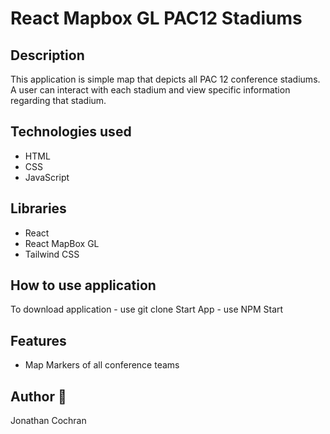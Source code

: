 # React Mapbox GL PAC12 Stadiums
## Description
This application is simple map that depicts all PAC 12 conference stadiums.  A user can interact with each stadium and view specific information regarding that stadium.  
## Technologies used 
- HTML
- CSS 
- JavaScript

## Libraries
- React
- React MapBox GL
- Tailwind CSS

## How to use application
To download application - use git clone
Start App - use NPM Start

## Features 
- Map Markers of all conference teams

## Author :wave: 
Jonathan Cochran
